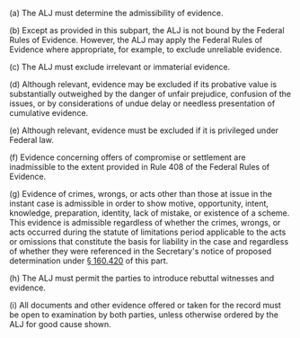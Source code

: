 (a) The ALJ must determine the admissibility of evidence.

(b) Except as provided in this subpart, the ALJ is not bound by the Federal Rules of Evidence. However, the ALJ may apply the Federal Rules of Evidence where appropriate, for example, to exclude unreliable evidence.

&#40;c) The ALJ must exclude irrelevant or immaterial evidence.

(d) Although relevant, evidence may be excluded if its probative value is substantially outweighed by the danger of unfair prejudice, confusion of the issues, or by considerations of undue delay or needless presentation of cumulative evidence.
 
(e) Although relevant, evidence must be excluded if it is privileged under Federal law.

(f) Evidence concerning offers of compromise or settlement are inadmissible to the extent provided in Rule 408 of the Federal Rules of Evidence.

(g) Evidence of crimes, wrongs, or acts other than those at issue in the instant case is admissible in order to show motive, opportunity, intent, knowledge, preparation, identity, lack of mistake, or existence of a scheme. This evidence is admissible regardless of whether the crimes, wrongs, or acts occurred during the statute of limitations period applicable to the acts or omissions that constitute the basis for liability in the case and regardless of whether they were referenced in the Secretary's notice of proposed determination under [§ 160.420](/hipaa/regulations/160-420-notice-of-proposed-determination/) of this part.

(h) The ALJ must permit the parties to introduce rebuttal witnesses and evidence.

(i) All documents and other evidence offered or taken for the record must be open to examination by both parties, unless otherwise ordered by the ALJ for good cause shown.
